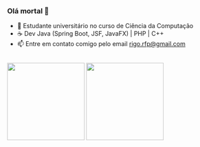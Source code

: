 ### Olá mortal 👋

- 🔭 Estudante universitário no curso de Ciência da Computação
- ☕ Dev Java (Spring Boot, JSF, JavaFX) | PHP | C++
- 📫 Entre em contato comigo pelo email rigo.rfp@gmail.com
##

<div>
  <img height="180em" src="https://github-readme-stats.vercel.app/api?username=Rigobertto&show_icons=true&theme=tokyonight" />
   <img height="180em" src="https://github-readme-stats.vercel.app/api/top-langs/?username=Rigobertto&layout=compact&theme=tokyonight" />
</div>
